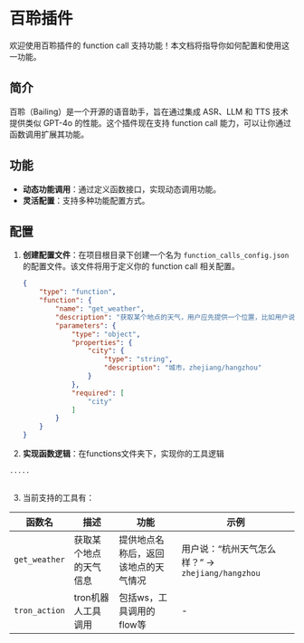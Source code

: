 # 百聆插件

欢迎使用百聆插件的 function call 支持功能！本文档将指导你如何配置和使用这一功能。


## 简介

百聆（Bailing）是一个开源的语音助手，旨在通过集成 ASR、LLM 和 TTS 技术提供类似 GPT-4o 的性能。这个插件现在支持 function call 能力，可以让你通过函数调用扩展其功能。

## 功能

- **动态功能调用**：通过定义函数接口，实现动态调用功能。
- **灵活配置**：支持多种功能配置方式。


## 配置

1. **创建配置文件**：在项目根目录下创建一个名为 `function_calls_config.json` 的配置文件。该文件将用于定义你的 function call 相关配置。

    ```json
   {
        "type": "function",
        "function": {
            "name": "get_weather",
            "description": "获取某个地点的天气，用户应先提供一个位置，比如用户说杭州天气，参数为：zhejiang/hangzhou，比如用户说北京天气怎么样，参数为：beijing/beijing",
            "parameters": {
                "type": "object",
                "properties": {
                    "city": {
                        "type": "string",
                        "description": "城市，zhejiang/hangzhou"
                    }
                },
                "required": [
                    "city"
                ]
            }
        }
    }
    ```
   
2. **实现函数逻辑**：在functions文件夹下，实现你的工具逻辑

```python
.....
 
```


3. 当前支持的工具有：

| 函数名                | 描述                                          | 功能                                                       | 示例                                                         |
|-----------------------|-----------------------------------------------|------------------------------------------------------------|--------------------------------------------------------------|
| `get_weather`         | 获取某个地点的天气信息                        | 提供地点名称后，返回该地点的天气情况                       | 用户说：“杭州天气怎么样？” → `zhejiang/hangzhou`             |
| `tron_action`         | tron机器人工具调用                           | 包括ws，工具调用的flow等                                | -                                                            |
